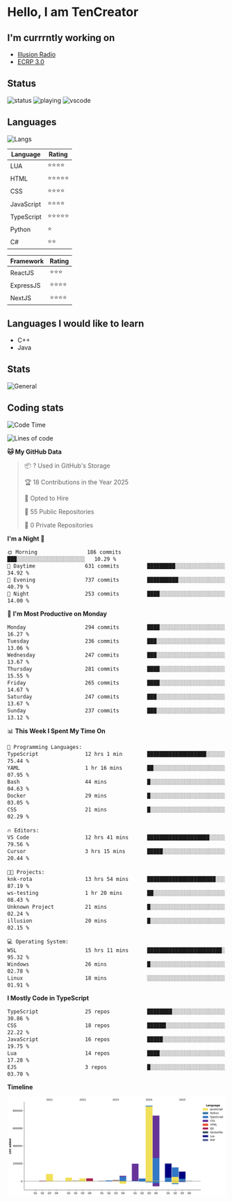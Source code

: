 # Hello, I am TenCreator

## I'm currrntly working on
- [Illusion Radio](https://illusionradio.co.uk/)
- [ECRP 3.0](http://github.com/Emerald-Coast-Roleplay/)

## Status
![status](https://api.statusbadges.me/badge/status/518334475038359555?simple=true&style=for-the-badge)
![playing](https://api.statusbadges.me/badge/playing/518334475038359555?style=for-the-badge)
![vscode](https://api.statusbadges.me/badge/vscode/518334475038359555?style=for-the-badge)

## Languages
![Langs](https://github-readme-stats.vercel.app/api/top-langs/?username=tencreator&layout=compact&theme=radical)


|Language|Rating|
|--------|------|
|LUA|⭐️⭐️⭐️⭐️|
|HTML|⭐️⭐️⭐️⭐️⭐️|
|CSS|⭐️⭐️⭐️⭐️|
|JavaScript|⭐️⭐️⭐️⭐️|
|TypeScript|⭐️⭐️⭐️⭐️⭐️|
|Python|⭐️|
|C#|⭐️⭐️ |

|Framework|Rating|
|--------|------|
|ReactJS|⭐️⭐️⭐|
|ExpressJS|⭐️⭐️⭐️⭐️|
|NextJS|⭐️⭐️⭐⭐️|

## Languages I would like to learn
- C++
- Java

## Stats
![General](https://github-readme-stats.vercel.app/api?username=tencreator&show_icons=true&theme=radical)

## Coding stats

<!--START_SECTION:waka-->
![Code Time](http://img.shields.io/badge/Code%20Time-385%20hrs%2036%20mins-blue)

![Lines of code](https://img.shields.io/badge/From%20Hello%20World%20I%27ve%20Written-1.9%20million%20lines%20of%20code-blue)

**🐱 My GitHub Data** 

> 📦 ? Used in GitHub's Storage 
 > 
> 🏆 18 Contributions in the Year 2025
 > 
> 💼 Opted to Hire
 > 
> 📜 55 Public Repositories 
 > 
> 🔑 0 Private Repositories 
 > 
**I'm a Night 🦉** 

```text
🌞 Morning                186 commits         ███░░░░░░░░░░░░░░░░░░░░░░   10.29 % 
🌆 Daytime                631 commits         █████████░░░░░░░░░░░░░░░░   34.92 % 
🌃 Evening                737 commits         ██████████░░░░░░░░░░░░░░░   40.79 % 
🌙 Night                  253 commits         ████░░░░░░░░░░░░░░░░░░░░░   14.00 % 
```
📅 **I'm Most Productive on Monday** 

```text
Monday                   294 commits         ████░░░░░░░░░░░░░░░░░░░░░   16.27 % 
Tuesday                  236 commits         ███░░░░░░░░░░░░░░░░░░░░░░   13.06 % 
Wednesday                247 commits         ███░░░░░░░░░░░░░░░░░░░░░░   13.67 % 
Thursday                 281 commits         ████░░░░░░░░░░░░░░░░░░░░░   15.55 % 
Friday                   265 commits         ████░░░░░░░░░░░░░░░░░░░░░   14.67 % 
Saturday                 247 commits         ███░░░░░░░░░░░░░░░░░░░░░░   13.67 % 
Sunday                   237 commits         ███░░░░░░░░░░░░░░░░░░░░░░   13.12 % 
```


📊 **This Week I Spent My Time On** 

```text
💬 Programming Languages: 
TypeScript               12 hrs 1 min        ███████████████████░░░░░░   75.44 % 
YAML                     1 hr 16 mins        ██░░░░░░░░░░░░░░░░░░░░░░░   07.95 % 
Bash                     44 mins             █░░░░░░░░░░░░░░░░░░░░░░░░   04.63 % 
Docker                   29 mins             █░░░░░░░░░░░░░░░░░░░░░░░░   03.05 % 
CSS                      21 mins             █░░░░░░░░░░░░░░░░░░░░░░░░   02.29 % 

🔥 Editors: 
VS Code                  12 hrs 41 mins      ████████████████████░░░░░   79.56 % 
Cursor                   3 hrs 15 mins       █████░░░░░░░░░░░░░░░░░░░░   20.44 % 

🐱‍💻 Projects: 
knk-rota                 13 hrs 54 mins      ██████████████████████░░░   87.19 % 
ws-testing               1 hr 20 mins        ██░░░░░░░░░░░░░░░░░░░░░░░   08.43 % 
Unknown Project          21 mins             █░░░░░░░░░░░░░░░░░░░░░░░░   02.24 % 
illusion                 20 mins             █░░░░░░░░░░░░░░░░░░░░░░░░   02.15 % 

💻 Operating System: 
WSL                      15 hrs 11 mins      ████████████████████████░   95.32 % 
Windows                  26 mins             █░░░░░░░░░░░░░░░░░░░░░░░░   02.78 % 
Linux                    18 mins             ░░░░░░░░░░░░░░░░░░░░░░░░░   01.91 % 
```

**I Mostly Code in TypeScript** 

```text
TypeScript               25 repos            ████████░░░░░░░░░░░░░░░░░   30.86 % 
CSS                      18 repos            ██████░░░░░░░░░░░░░░░░░░░   22.22 % 
JavaScript               16 repos            █████░░░░░░░░░░░░░░░░░░░░   19.75 % 
Lua                      14 repos            ████░░░░░░░░░░░░░░░░░░░░░   17.28 % 
EJS                      3 repos             █░░░░░░░░░░░░░░░░░░░░░░░░   03.70 % 
```



**Timeline**

![Lines of Code chart](https://raw.githubusercontent.com/tencreator/tencreator/main/assets/bar_graph.png)


<!--END_SECTION:waka-->
